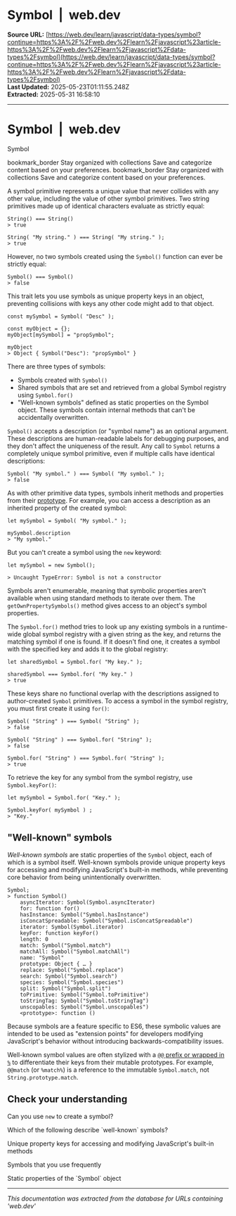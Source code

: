 # Symbol  |  web.dev

**Source URL:** [https://web.dev/learn/javascript/data-types/symbol?continue=https%3A%2F%2Fweb.dev%2Flearn%2Fjavascript%23article-https%3A%2F%2Fweb.dev%2Flearn%2Fjavascript%2Fdata-types%2Fsymbol](https://web.dev/learn/javascript/data-types/symbol?continue=https%3A%2F%2Fweb.dev%2Flearn%2Fjavascript%23article-https%3A%2F%2Fweb.dev%2Flearn%2Fjavascript%2Fdata-types%2Fsymbol)  
**Last Updated:** 2025-05-23T01:11:55.248Z  
**Extracted:** 2025-05-31 16:58:10

---

# Symbol  |  web.dev

Symbol

bookmark\_border Stay organized with collections Save and categorize content based on your preferences. bookmark\_border Stay organized with collections Save and categorize content based on your preferences.

A symbol primitive represents a unique value that never collides with any other value, including the value of other symbol primitives. Two string primitives made up of identical characters evaluate as strictly equal:

```
String() === String()
> true

String( "My string." ) === String( "My string." );
> true
```

However, no two symbols created using the `Symbol()` function can ever be strictly equal:

```
Symbol() === Symbol()
> false
```

This trait lets you use symbols as unique property keys in an object, preventing collisions with keys any other code might add to that object.

```
const mySymbol = Symbol( "Desc" );

const myObject = {};
myObject[mySymbol] = "propSymbol";

myObject
> Object { Symbol("Desc"): "propSymbol" }
```

There are three types of symbols:

*   Symbols created with `Symbol()`
*   Shared symbols that are set and retrieved from a global Symbol registry using `Symbol.for()`
*   "Well-known symbols" defined as static properties on the Symbol object. These symbols contain internal methods that can't be accidentally overwritten.

`Symbol()` accepts a description (or "symbol name") as an optional argument. These descriptions are human-readable labels for debugging purposes, and they don't affect the uniqueness of the result. Any call to `Symbol` returns a completely unique symbol primitive, even if multiple calls have identical descriptions:

```
Symbol( "My symbol." ) === Symbol( "My symbol." );
> false
```

As with other primitive data types, symbols inherit methods and properties from their [prototype](https://web.dev/learn/javascript/appendix#prototypal-inheritance). For example, you can access a description as an inherited property of the created symbol:

```
let mySymbol = Symbol( "My symbol." );

mySymbol.description
> "My symbol."
```

But you can't create a symbol using the `new` keyword:

```
let mySymbol = new Symbol();

> Uncaught TypeError: Symbol is not a constructor
```

Symbols aren't enumerable, meaning that symbolic properties aren't available when using standard methods to iterate over them. The `getOwnPropertySymbols()` method gives access to an object's symbol properties.

The `Symbol.for()` method tries to look up any existing symbols in a runtime-wide global symbol registry with a given string as the key, and returns the matching symbol if one is found. If it doesn't find one, it creates a symbol with the specified key and adds it to the global registry:

```
let sharedSymbol = Symbol.for( "My key." );

sharedSymbol === Symbol.for( "My key." )
> true
```

These keys share no functional overlap with the descriptions assigned to author-created `Symbol` primitives. To access a symbol in the symbol registry, you must first create it using `for()`:

```
Symbol( "String" ) === Symbol( "String" );
> false

Symbol( "String" ) === Symbol.for( "String" );
> false

Symbol.for( "String" ) === Symbol.for( "String" );
> true
```

To retrieve the key for any symbol from the symbol registry, use `Symbol.keyFor()`:

```
let mySymbol = Symbol.for( "Key." );

Symbol.keyFor( mySymbol ) ;
> "Key."
```

## "Well-known" symbols

_Well-known symbols_ are static properties of the `Symbol` object, each of which is a symbol itself. Well-known symbols provide unique property keys for accessing and modifying JavaScript's built-in methods, while preventing core behavior from being unintentionally overwritten.

```
Symbol;
> function Symbol()
    asyncIterator: Symbol(Symbol.asyncIterator)
    for: function for()
    hasInstance: Symbol("Symbol.hasInstance")
    isConcatSpreadable: Symbol("Symbol.isConcatSpreadable")
    iterator: Symbol(Symbol.iterator)
    keyFor: function keyFor()
    length: 0
    match: Symbol("Symbol.match")
    matchAll: Symbol("Symbol.matchAll")
    name: "Symbol"
    prototype: Object { … }
    replace: Symbol("Symbol.replace")
    search: Symbol("Symbol.search")
    species: Symbol("Symbol.species")
    split: Symbol("Symbol.split")
    toPrimitive: Symbol("Symbol.toPrimitive")
    toStringTag: Symbol("Symbol.toStringTag")
    unscopables: Symbol("Symbol.unscopables")
    <prototype>: function ()
```

Because symbols are a feature specific to ES6, these symbolic values are intended to be used as "extension points" for developers modifying JavaScript's behavior without introducing backwards-compatibility issues.

Well-known symbol values are often stylized with a [`@@` prefix or wrapped in `%`](https://github.com/tc39/ecma262/pull/1314) to differentiate their keys from their mutable prototypes. For example, `@@match` (or `%match%`) is a reference to the immutable `Symbol.match`, not `String.prototype.match`.

## Check your understanding

Can you use `new` to create a symbol?

Which of the following describe \`well-known\` symbols?

Unique property keys for accessing and modifying JavaScript's built-in methods

Symbols that you use frequently

Static properties of the \`Symbol\` object

---

*This documentation was extracted from the database for URLs containing 'web.dev'*
